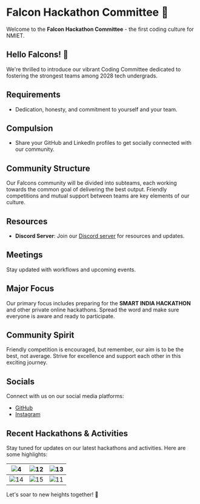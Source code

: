 # Falcon Hackathon Committee 🚀

Welcome to the **Falcon Hackathon Committee** - the first coding culture for NMIET.

## Hello Falcons! 🦅
We're thrilled to introduce our vibrant Coding Committee dedicated to fostering the strongest teams among 2028 tech undergrads.



## Requirements
- Dedication, honesty, and commitment to yourself and your team.

## Compulsion
- Share your GitHub and LinkedIn profiles to get socially connected with our community.

## Community Structure
Our Falcons community will be divided into subteams, each working towards the common goal of delivering the best output. Friendly competitions and mutual support between teams are key elements of our culture.


## Resources
- **Discord Server**: Join our [Discord server](https://discord.gg/zahut5WTTf) for resources and updates.

## Meetings
Stay updated with workflows and upcoming events.

## Major Focus
Our primary focus includes preparing for the **SMART INDIA HACKATHON** and other private online hackathons. Spread the word and make sure everyone is aware and ready to participate.

## Community Spirit
Friendly competition is encouraged, but remember, our aim is to be the best, not average. Strive for excellence and support each other in this exciting journey.

## Socials
Connect with us on our social media platforms:
- [GitHub](https://github.com/Falcon-s-Hackathon-Community)
- [Instagram](https://www.instagram.com/thefalcons.in_/)

## Recent Hackathons & Activities
Stay tuned for updates on our latest hackathons and activities. 
Here are some highlights:

| ![4](https://github.com/user-attachments/assets/f1c0564c-c7e3-49ea-b009-0de0d1bd738d) | ![12](https://github.com/user-attachments/assets/c7d09ce6-8462-4927-aaf8-80ac188a3a17) | ![13](https://github.com/user-attachments/assets/80f53d8a-1de2-4df7-bdb5-ea3185470d3a) |
|:---:|:---:|:---:|
| ![14](https://github.com/user-attachments/assets/28402b16-5593-4806-81a0-afa965d565e1) | ![15](https://github.com/user-attachments/assets/74f18edd-1a2f-4bc7-a7bf-9c16e47202e6) | ![11](https://github.com/user-attachments/assets/97223715-5672-4bfd-b68c-c160b8bdc737) |



Let's soar to new heights together! 🦅
